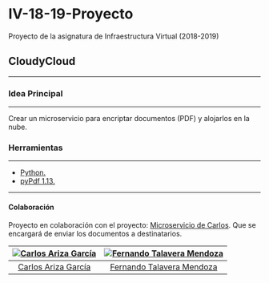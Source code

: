 # IV-18-19-Proyecto

Proyecto de la asignatura de Infraestructura Virtual (2018-2019)

## CloudyCloud

---

### Idea Principal

---

Crear un microservicio para encriptar documentos (PDF) y alojarlos en la nube.

### Herramientas

---

* [Python.](https://www.python.org)
* [pyPdf 1.13.](https://pypi.org/project/pyPdf/)

---

#### Colaboración

Proyecto en colaboración con el proyecto: [Microservicio de Carlos](https://github.com/AGCarlos/IV_1819_Proyecto). Que se encargará de enviar los documentos a destinatarios.

| [![Carlos Ariza García](https://github.com/AGCarlos.png?size=100)](https://github.com/AGCarlos) | [![Fernando Talavera Mendoza](https://github.com/Thejokeri.png?size=100)](https://github.com/Thejokeri) |
| :---: | :---: |
| [Carlos Ariza García](https://github.com/AGCarlos) | [Fernando Talavera Mendoza](https://github.com/Thejokeri) |
